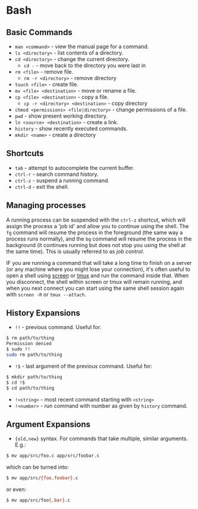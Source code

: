 Bash
====

Basic Commands
---------------

 * `man <command>` - view the manual page for a command.
 * `ls <directory>` - list contents of a directory.
 * `cd <directory>` - change the current directory.
   - `cd -` - move back to the directory you were last in
 * `rm <file>` - remove file.
   - `rm -r <directory>` - remove directory
 * `touch <file>` - create file.
 * `mv <file> <destination>` - move or rename a file.
 * `cp <file> <destination>` - copy a file.
   - `cp -r <directory> <destination>` - copy directory
 * `chmod <permissions> <file|directory>` - change permissions of a file.
 * `pwd` - show present working directory.
 * `ln <source> <destination>` - create a link.
 * `history` - show recently executed commands.
 * `mkdir <name>` - create a directory 

Shortcuts
---------

 * `tab` - attempt to autocomplete the current buffer.
 * `ctrl-r` - search command history.
 * `ctrl-z` - suspend a running command.
 * `ctrl-d` - exit the shell.

Managing processes
------------------

A running process can be suspended with the `ctrl-z` shortcut, which will assign the process a 'job id' and allow you to continue using the shell. The `fg` command will resume the process in the foreground (the same way a process runs normally), and the `bg` command will resume the process in the background (it continues running but does not stop you using the shell at the same time). This is usually referred to as _job control_.

IF you are running a command that will take a long time to finish on a server (or any machine where you might lose your connection), it's often useful to open a shell using [screen](http://www.gnu.org/software/screen/) or [tmux](http://tmux.sourceforge.net/) and run the command inside that. When you disconnect, the shell within screen or tmux will remain running, and when you next connect you can start using the same shell session again with `screen -R` or `tmux --attach`. 

History Expansions
-------------------

 * `!!` - previous command. Useful for:

```bash
$ rm path/to/thing
Permission denied
$ sudo !!
sudo rm path/to/thing
```

 * `!$` - last argument of the previous command. Useful for:

```bash
$ mkdir path/to/thing
$ cd !$
$ cd path/to/thing
```

 * `!<string>` - most recent command starting with `<string>`
 * `!<number>` - run command with number as given by `history` command.

Argument Expansions
-------------------

 * `{old,new}` syntax. For commands that take multiple, similar arguments. E.g.:

```bash
$ mv app/src/foo.c app/src/foobar.c
```

which can be turned into:

```bash
$ mv app/src/{foo,foobar}.c
```

or even:

```bash
$ mv app/src/foo{,bar}.c
```

